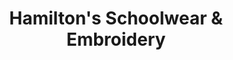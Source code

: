 ---
title: "Hamilton's Schoolwear & Embroidery"
url: /ilkeston/hamiltons-schoolwear-und-embroidery/
shop: Kleidung
---